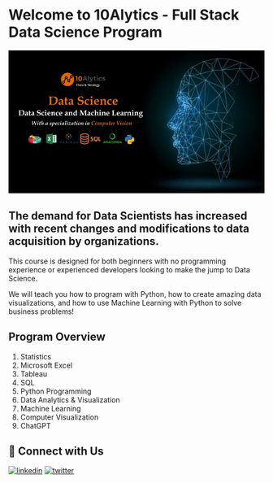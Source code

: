 
# Welcome to 10Alytics - Full Stack Data Science Program


![Logo](https://github.com/FullStackDataScience10Alytics/FullStackDataScience10Alytics/blob/main/Fullstack.JPG?raw=true)

## The demand for Data Scientists has increased with recent changes and modifications to data acquisition by organizations.

This course is designed for both beginners with no
programming experience or experienced developers
looking to make the jump to Data Science.

We will teach you how to program with Python, how to create amazing data visualizations, and how to use Machine Learning with Python to solve business problems!



## Program Overview

1. Statistics
2. Microsoft Excel
3. Tableau
4. SQL
5. Python Programming
6. Data Analytics & Visualization
7. Machine Learning
8. Computer Visualization
9. ChatGPT


## 🔗 Connect with Us
[![linkedin](https://img.shields.io/badge/linkedin-0A66C2?style=for-the-badge&logo=linkedin&logoColor=white)](https://www.linkedin.com/company/10alytics/)
[![twitter](https://img.shields.io/badge/twitter-1DA1F2?style=for-the-badge&logo=twitter&logoColor=white)](https://twitter.com/10Alytics)

